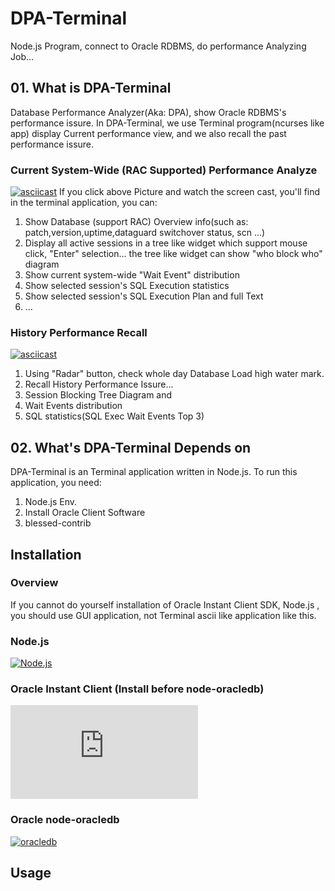 # DPA-Terminal
Node.js Program, connect to Oracle RDBMS, do performance Analyzing Job...
## 01. What is DPA-Terminal
Database Performance Analyzer(Aka: DPA), show Oracle RDBMS's performance issure. In DPA-Terminal, we use Terminal program(ncurses like app) display Current performance view, and we also recall the past performance issure.
### Current System-Wide (RAC Supported) Performance Analyze
[![asciicast](https://asciinema.org/a/241100.svg)](https://asciinema.org/a/241100)
If you click above Picture and watch the screen cast, you'll find in the terminal application, you can:
1. Show Database (support RAC) Overview info(such as: patch,version,uptime,dataguard switchover status, scn ...)
2. Display all active sessions in a tree like widget which support mouse click, "Enter" selection... the tree like widget can show "who block who" diagram
3. Show current system-wide "Wait Event" distribution
4. Show selected session's SQL Execution statistics
5. Show selected session's SQL Execution Plan and full Text
6. ...
### History Performance Recall
[![asciicast](https://asciinema.org/a/241103.svg)](https://asciinema.org/a/241103)
1. Using "Radar" button, check whole day Database Load high water mark.
2. Recall History Performance Issure...
3. Session Blocking Tree Diagram and 
4. Wait Events distribution
5. SQL statistics(SQL Exec Wait Events Top 3)

## 02. What's DPA-Terminal Depends on
DPA-Terminal is an Terminal application written in Node.js. To run this application, you need:
1. Node.js Env.
2. Install Oracle Client Software 
3. blessed-contrib

## Installation
### Overview
If you cannot do yourself installation of Oracle Instant Client SDK, Node.js , you should use GUI application, not Terminal ascii like application like this.
### Node.js 
[![Node.js](https://nodejs.org/en/)](https://nodejs.org/en/)

### Oracle Instant Client (Install before node-oracledb)
[![Oracle-Instant-Client](http://www.oracle.com/technetwork/database/database-technologies/instant-client/overview/index.html)](http://www.oracle.com/technetwork/database/database-technologies/instant-client/overview/index.html)

### Oracle node-oracledb
[![oracledb](http://oracle.github.io/node-oracledb/)](http://oracle.github.io/node-oracledb/)

## Usage
